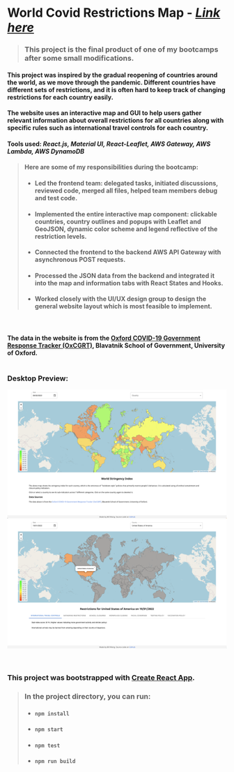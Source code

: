 # **World Covid Restrictions Map** - [_Link here_](https://policy-map.web.app)

> ### This project is the final product of one of my bootcamps after some small modifications.

#### This project was inspired by the gradual reopening of countries around the world, as we move through the pandemic. Different countries have different sets of restrictions, and it is often hard to keep track of changing restrictions for each country easily.

#### The website uses an interactive map and GUI to help users gather relevant information about overall restrictions for all countries along with specific rules such as international travel controls for each country.

#### Tools used: _React.js, Material UI, React-Leaflet, AWS Gateway, AWS Lambda, AWS DynamoDB_

> #### Here are some of my responsibilities during the bootcamp: <br>
>
> - #### Led the frontend team: delegated tasks, initiated discussions, reviewed code, merged all files, helped team members debug and test code.
> - #### Implemented the entire interactive map component: clickable countries, country outlines and popups with Leaflet and GeoJSON, dynamic color scheme and legend reflective of the restriction levels.
> - #### Connected the frontend to the backend AWS API Gateway with asynchronous POST requests.
> - #### Processed the JSON data from the backend and integrated it into the map and information tabs with React States and Hooks.
> - #### Worked closely with the UI/UX design group to design the general website layout which is most feasible to implement.

<br>

#### The data in the website is from the [Oxford COVID-19 Government Response Tracker (OxCGRT)](https://github.com/OxCGRT/covid-policy-tracker), Blavatnik School of Government, University of Oxford. <br><br>

### **Desktop Preview**:

![Home Page](./images/all.png)
![Selected Country](./images/select.png)

<br>

### This project was bootstrapped with [Create React App](https://github.com/facebook/create-react-app).

> ### In the project directory, you can run:
>
> - #### `npm install`
> - #### `npm start`
> - #### `npm test`
> - #### `npm run build`
